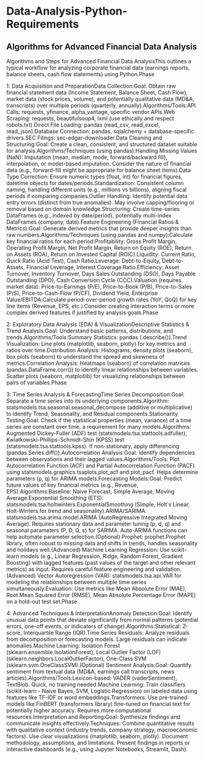 # Data-Analysis-Python-Requirements
## Algorithms for Advanced Financial Data Analysis
Algorithms and Steps for Advanced Financial Data AnalysisThis outlines a typical workflow for analyzing corporate financial data (earnings reports, balance sheets, cash flow statements) using Python.Phase 

1: Data Acquisition and PreparationData Collection:Goal: Obtain raw financial statement data (Income Statement, Balance Sheet, Cash Flow), market data (stock prices, volume), and potentially qualitative data (MD&A, transcripts) over multiple periods (quarterly, annually).Algorithms/Tools:API Calls: requests, yfinance, alpha_vantage, specific vendor APIs.Web Scraping: requests, beautifulsoup4, lxml (use ethically and respect robots.txt).Direct File Loading: pandas (read_csv, read_excel, read_json).Database Connection: pandas, sqlalchemy + database-specific drivers.SEC Filings: sec-edgar-downloader.Data Cleaning and Structuring:Goal: Create a clean, consistent, and structured dataset suitable for analysis.Algorithms/Techniques (using pandas):Handling Missing Values (NaN): Imputation (mean, median, mode, forward/backward fill), interpolation, or model-based imputation. Consider the nature of financial data (e.g., forward-fill might be appropriate for balance sheet items).Data Type Correction: Ensure numeric types (float, int) for financial figures, datetime objects for dates/periods.Standardization: Consistent column naming, handling different units (e.g., millions vs billions), aligning fiscal periods if comparing companies.Outlier Handling: Identify potential data entry errors (distinct from true anomalies). May involve capping/flooring or removal based on domain knowledge.Structuring: Create time-series DataFrames (e.g., indexed by date/period), potentially multi-index DataFrames (company, date).Feature Engineering (Financial Ratios & Metrics):Goal: Generate derived metrics that provide deeper insights than raw numbers.Algorithms/Techniques (using pandas and numpy):Calculate key financial ratios for each period:Profitability: Gross Profit Margin, Operating Profit Margin, Net Profit Margin, Return on Equity (ROE), Return on Assets (ROA), Return on Invested Capital (ROIC).Liquidity: Current Ratio, Quick Ratio (Acid Test), Cash Ratio.Leverage: Debt-to-Equity, Debt-to-Assets, Financial Leverage, Interest Coverage Ratio.Efficiency: Asset Turnover, Inventory Turnover, Days Sales Outstanding (DSO), Days Payable Outstanding (DPO), Cash Conversion Cycle (CCC).Valuation (requires market data): Price-to-Earnings (P/E), Price-to-Book (P/B), Price-to-Sales (P/S), Price-to-Cash-Flow (P/CF), Dividend Yield, Enterprise Value/EBITDA.Calculate period-over-period growth rates (YoY, QoQ) for key line items (Revenue, EPS, etc.).Consider creating interaction terms or more complex derived features if justified by analysis goals.Phase 

2: Exploratory Data Analysis (EDA) & VisualizationDescriptive Statistics & Trend Analysis:Goal: Understand basic patterns, distributions, and trends.Algorithms/Tools:Summary Statistics: pandas (.describe()).Trend Visualization: Line plots (matplotlib, seaborn, plotly) for key metrics and ratios over time.Distribution Analysis: Histograms, density plots (seaborn), box plots (seaborn) to understand the spread and skewness of metrics.Correlation Analysis: Heatmaps (seaborn) of correlation matrices (pandas.DataFrame.corr()) to identify linear relationships between variables. Scatter plots (seaborn, matplotlib) for visualizing relationships between pairs of variables.Phase 

3: Time Series Analysis & ForecastingTime Series Decomposition:Goal: Separate a time series into its underlying components.Algorithm: statsmodels.tsa.seasonal.seasonal_decompose (additive or multiplicative) to identify Trend, Seasonality, and Residual components.Stationarity Testing:Goal: Check if the statistical properties (mean, variance) of a time series are constant over time, a requirement for many models.Algorithms: Augmented Dickey-Fuller (ADF) test (statsmodels.tsa.stattools.adfuller), Kwiatkowski-Phillips-Schmidt-Shin (KPSS) test (statsmodels.tsa.stattools.kpss). If non-stationary, apply differencing (pandas.Series.diff()).Autocorrelation Analysis:Goal: Identify dependencies between observations and their lagged values.Algorithms/Tools: Plot Autocorrelation Function (ACF) and Partial Autocorrelation Function (PACF) using statsmodels.graphics.tsaplots.plot_acf and plot_pacf. Helps determine parameters (p, q) for ARIMA models.Forecasting Models:Goal: Predict future values of key financial metrics (e.g., Revenue, EPS).Algorithms:Baseline: Naive Forecast, Simple Average, Moving Average.Exponential Smoothing (ETS): statsmodels.tsa.holtwinters.ExponentialSmoothing (Simple, Holt's Linear, Holt-Winters for trend and seasonality).ARIMA/SARIMA: statsmodels.tsa.arima.model.ARIMA (AutoRegressive Integrated Moving Average). Requires stationary data and parameter tuning (p, d, q) and seasonal parameters (P, D, Q, s) for SARIMA. Auto-ARIMA functions can help automate parameter selection.(Optional) Prophet: prophet.Prophet library, often robust to missing data and shifts in trends, handles seasonality and holidays well.(Advanced) Machine Learning Regression: Use scikit-learn models (e.g., Linear Regression, Ridge, Random Forest, Gradient Boosting) with lagged features (past values of the target and other relevant metrics) as input. Requires careful feature engineering and validation.(Advanced) Vector Autoregression (VAR): statsmodels.tsa.api.VAR for modeling the relationships between multiple time series simultaneously.Evaluation: Use metrics like Mean Absolute Error (MAE), Root Mean Squared Error (RMSE), Mean Absolute Percentage Error (MAPE) on a hold-out test set.Phase 


4: Advanced Techniques & InterpretationAnomaly Detection:Goal: Identify unusual data points that deviate significantly from normal patterns (potential errors, one-off events, or indicators of change).Algorithms:Statistical: Z-score, Interquartile Range (IQR).Time Series Residuals: Analyze residuals from decomposition or forecasting models. Large residuals can indicate anomalies.Machine Learning: Isolation Forest (sklearn.ensemble.IsolationForest), Local Outlier Factor (LOF) (sklearn.neighbors.LocalOutlierFactor), One-Class SVM (sklearn.svm.OneClassSVM).(Optional) Sentiment Analysis:Goal: Quantify sentiment from textual data (MD&A, earnings call transcripts, news articles).Algorithms/Tools:Lexicon-based: VADER (vaderSentiment), TextBlob. Quick, no training needed.Machine Learning: Train classifiers (scikit-learn - Naive Bayes, SVM, Logistic Regression) on labeled data using features like TF-IDF or word embeddings.Transformers: Use pre-trained models like FinBERT (transformers library) fine-tuned on financial text for potentially higher accuracy. Requires more computational resources.Interpretation and Reporting:Goal: Synthesize findings and communicate insights effectively.Techniques: Combine quantitative results with qualitative context (industry trends, company strategy, macroeconomic factors). Use clear visualizations (matplotlib, seaborn, plotly). Document methodology, assumptions, and limitations. Present findings in reports or interactive dashboards (e.g., using Jupyter Notebooks, Streamlit, Dash).
